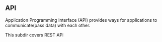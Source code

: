 ## API

Application Programming Interface (API) provides ways for applications to communicate(pass data) with each other.

This subdir covers REST API